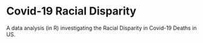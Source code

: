 # Covid-19 Racial Disparity
A data analysis (in R) investigating the Racial Disparity in Covid-19 Deaths in US.
